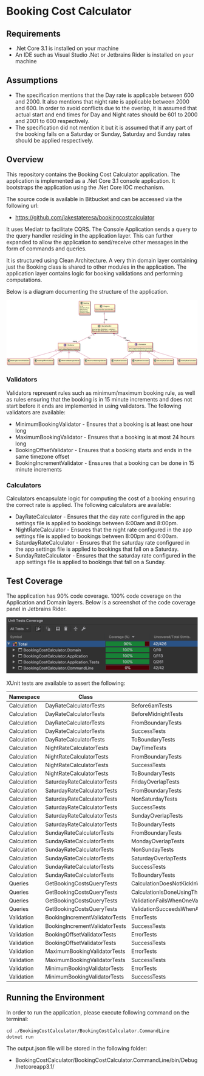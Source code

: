 Booking Cost Calculator
============

Requirements
------------

* .Net Core 3.1 is installed on your machine
* An IDE such as Visual Studio .Net or Jetbrains Rider is installed on your machine

Assumptions
------------

* The specification mentions that the Day rate is applicable between 600 and 2000. It also mentions that night rate is applicable between 2000 and 600. In order to avoid conflicts due to the overlap, it is assumed that actual start and end times for Day and Night rates should be 601 to 2000 and 2001 to 600 respectively.
* The specification did not mention it but it is assumed that if any part of the booking falls on a Saturday or Sunday, Saturday and Sunday rates should be applied respectively.

Overview
------------

This repository contains the Booking Cost Calculator application. The application is implemented as a .Net Core 3.1 console application. It bootstraps the application using the .Net Core IOC mechanism.

The source code is available in Bitbucket and can be accessed via the following url:

* https://github.com/jakestateresa/bookingcostcalculator

It uses Mediatr to facilitate CQRS. The Console Application sends a query to the query handler residing in the application layer. This can further expanded to allow the application to send/receive other messages in the form of commands and queries.

It is structured using Clean Architecture. A very thin domain layer containing just the Booking class is shared to other modules in the application. The application layer contains logic for booking validations and performing computations.

Below is a diagram documenting the structure of the application.

![Application Structure](./out/diagrams/application-structure/application-structure.png)

### Validators

Validators represent rules such as minimum/maximum booking rule, as well as rules ensuring that the booking is in 15 minute increments and does not start before it ends are implemented in using validators. The following validators are available:

* MinimumBookingValidator - Ensures that a booking is at least one hour long
* MaximumBookingValidator - Ensures that a booking is at most 24 hours long
* BookingOffsetValidator - Ensures that a booking starts and ends in the same timezone offset
* BookingIncrementValidator - Enssures that a booking can be done in 15 minute increments

### Calculators

Calculators encapsulate logic for computing the cost of a booking ensuring the correct rate is applied. The following calculators are available:

* DayRateCalculator - Ensures that the day rate configured in the app settings file is applied to bookings between 6:00am and 8:00pm.
* NightRateCalculator - Ensures that the night rate configured in the app settings file is applied to bookings between 8:00pm and 6:00am.
* SaturdayRateCalculator - Ensures that the saturday rate configured in the app settings file is applied to bookings that fall on a Saturday.
* SundayRateCalculator - Ensures that the saturday rate configured in the app settings file is applied to bookings that fall on a Sunday.

Test Coverage
------------

The application has 90% code coverage. 100% code coverage on the Application and Domain layers. Below is a screenshot of the code coverage panel in Jetbrains Rider.

![Code Coverage](./out/code-coverage.png)

XUnit tests are available to assert the following:

Namespace|Class|Test|Passed
---|---|---|---
Calculation|DayRateCalculatorTests|Before6amTests|Passed
Calculation|DayRateCalculatorTests|BeforeMidnightTests|Passed
Calculation|DayRateCalculatorTests|FromBoundaryTests|Passed
Calculation|DayRateCalculatorTests|SuccessTests|Passed
Calculation|DayRateCalculatorTests|ToBoundaryTests|Passed
Calculation|NightRateCalculatorTests|DayTimeTests|Passed
Calculation|NightRateCalculatorTests|FromBoundaryTests|Passed
Calculation|NightRateCalculatorTests|SuccessTests|Passed
Calculation|NightRateCalculatorTests|ToBoundaryTests|Passed
Calculation|SaturdayRateCalculatorTests|FridayOverlapTests|Passed
Calculation|SaturdayRateCalculatorTests|FromBoundaryTests|Passed
Calculation|SaturdayRateCalculatorTests|NonSaturdayTests|Passed
Calculation|SaturdayRateCalculatorTests|SuccessTests|Passed
Calculation|SaturdayRateCalculatorTests|SundayOverlapTests|Passed
Calculation|SaturdayRateCalculatorTests|ToBoundaryTests|Passed
Calculation|SundayRateCalculatorTests|FromBoundaryTests|Passed
Calculation|SundayRateCalculatorTests|MondayOverlapTests|Passed
Calculation|SundayRateCalculatorTests|NonSundayTests|Passed
Calculation|SundayRateCalculatorTests|SaturdayOverlapTests|Passed
Calculation|SundayRateCalculatorTests|SuccessTests|Passed
Calculation|SundayRateCalculatorTests|ToBoundaryTests|Passed
Queries|GetBookingCostsQueryTests|CalculationDoesNotKickInWhenThereAreNoApplicableCalculators|Passed
Queries|GetBookingCostsQueryTests|CalculationIsDoneUsingTheFirstApplicableCalculator|Passed
Queries|GetBookingCostsQueryTests|ValidationFailsWhenOneValidatorFails|Passed
Queries|GetBookingCostsQueryTests|ValidationSucceedsWhenAllValidatorsPass|Passed
Validation|BookingIncrementValidatorTests|ErrorTests|Passed
Validation|BookingIncrementValidatorTests|SuccessTests|Passed
Validation|BookingOffsetValidatorTests|ErrorTests|Passed
Validation|BookingOffsetValidatorTests|SuccessTests|Passed
Validation|MaximumBookingValidatorTests|ErrorTests|Passed
Validation|MaximumBookingValidatorTests|SuccessTests|Passed
Validation|MinimumBookingValidatorTests|ErrorTests|Passed
Validation|MinimumBookingValidatorTests|SuccessTests|Passed

Running the Environment
------------

In order to run the application, please execute following command on the terminal:

```console
cd ./BookingCostCalculator/BookingCostCalculator.CommandLine
dotnet run
```

The output.json file will be stored in the following folder:

 * BookingCostCalculator/BookingCostCalculator.CommandLine/bin/Debug/netcoreapp3.1/
